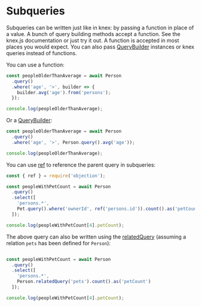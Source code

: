 # Subqueries

Subqueries can be written just like in knex: by passing a function in place of a value. A bunch of query building methods accept a function. See the knex.js documentation or just try it out. A function is accepted in most places you would expect. You can also pass [QueryBuilder](/api/query-builder/) instances or knex queries instead of functions.

You can use a function:

```js
const peopleOlderThanAverage = await Person
  .query()
  .where('age', '>', builder => {
    builder.avg('age').from('persons');
  });

console.log(peopleOlderThanAverage);
```

Or a [QueryBuilder](/api/query-builder/):

```js
const peopleOlderThanAverage = await Person
  .query()
  .where('age', '>', Person.query().avg('age'));

console.log(peopleOlderThanAverage);
```

You can use [ref](/api/objection.js#ref) to reference the parent query  in subqueries:

```js
const { ref } = require('objection');

const peopleWithPetCount = await Person
  .query()
  .select([
    'persons.*',
    Pet.query().where('ownerId', ref('persons.id')).count().as('petCount')
  ]);

console.log(peopleWithPetCount[4].petCount);
```

The above query can also be written using the [relatedQuery](/api/model/static-properties.html#static-relatedquery) (assuming a relation `pets` has been defined for `Person`):

```js

const peopleWithPetCount = await Person
  .query()
  .select([
    'persons.*',
    Person.relatedQuery('pets').count().as('petCount')
  ]);

console.log(peopleWithPetCount[4].petCount);
```
